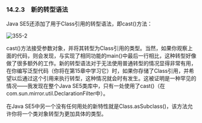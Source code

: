 ### 14.2.3　新的转型语法

Java SE5还添加了用于Class引用的转型语法，即cast()方法：

![355-2](../Images/image03130.jpeg)

cast()方法接受参数对象，并将其转型为Class引用的类型。当然，如果你观察上面的代码，则会发现，与实现了相同功能的main()中最后一行相比，这种转型好像做了很多额外的工作。新的转型语法对于无法使用普通转型的情况显得非常有用，在你编写泛型代码（你将在第15章中学习它）时，如果你存储了Class引用，并希望以后通过这个引用来执行转型，这种情况就会时有发生。这被证明是一种罕见的情况——我发现在整个Java SE5类库中，只有一处使用了cast()（在com.sun.mirror.util.DeclarationFilter中）。

在Java SE5中另一个没有任何用处的新特性就是Class.asSubclass()，该方法允许你将一个类对象转型为更加具体的类型。